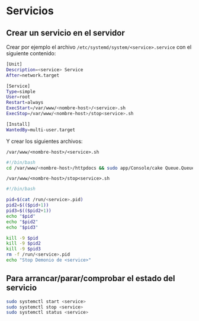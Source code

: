 # Servicios

## Crear un servicio en el servidor

Crear por ejemplo el archivo `/etc/systemd/system/<service>.service` con el siguiente contenido:

```bash
[Unit]
Description=<service> Service
After=network.target

[Service]
Type=simple
User=root
Restart=always
ExecStart=/var/www/<nombre-host>/<service>.sh
ExecStop=/var/www/<nombre-host>/stop<service>.sh

[Install]
WantedBy=multi-user.target
```
Y crear los siguientes archivos:

`/var/www/<nombre-host>/<service>.sh`


```bash
#!/bin/bash
cd /var/www/<nombre-host>/httpdocs && sudo app/Console/cake Queue.Queue runworker >> /var/www/<nombre-host>/httpdocs/app/tmp/logs/runworker.log
```


`/var/www/<nombre-host>/stop<service>.sh`


```bash
#!/bin/bash

pid=$(cat /run/<service>.pid)
pid2=$(($pid+1))
pid3=$(($pid2+1))
echo "$pid"
echo "$pid2"
echo "$pid3"

kill -9 $pid
kill -9 $pid2
kill -9 $pid3
rm -f /run/<service>.pid
echo "Stop Demonio de <service>"
```

## Para arrancar/parar/comprobar el estado del servicio

```bash
sudo systemctl start <service>
sudo systemctl stop <service>
sudo systemctl status <service>
```

